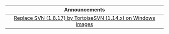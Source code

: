 | Announcements |
|:-:|
| [Replace SVN (1.8.17) by TortoiseSVN (1.14.x) on Windows images](https://github.com/actions/virtual-environments/issues/1318) |
